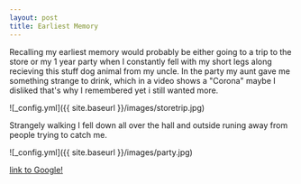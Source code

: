 ```yaml
---
layout: post
title: Earliest Memory 
---
```




  Recalling my earliest memory would probably be either going to a trip to the store or my 1 year party when I constantly fell with my short legs along recieving this stuff dog animal from my uncle. In the party my aunt gave me something strange to drink, which in a video shows a "Corona" maybe I disliked that's why I remembered yet i still wanted more. 
 
 ![_config.yml]({{ site.baseurl }}/images/storetrip.jpg)

Strangely walking I fell down all over the hall and outside runing away from people trying to catch me. 
 
![_config.yml]({{ site.baseurl }}/images/party.jpg)

 [link to Google!](http://google.com)
 
